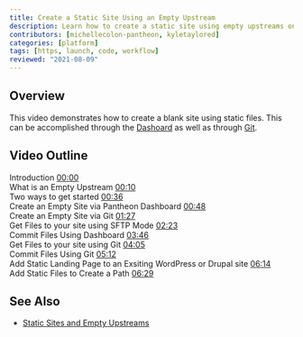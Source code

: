 ```yaml
---
title: Create a Static Site Using an Empty Upstream
description: Learn how to create a static site using empty upstreams on the Pantheon Platform.
contributors: [michellecolon-pantheon, kyletaylored]
categories: [platform]
tags: [https, launch, code, workflow]
reviewed: "2021-08-09"
---
```


## Overview 

This video demonstrates how to create a blank site using static files. This can be accomplished through the [Dashoard](/sites) as well as through [Git](/git).

## Video Outline

Introduction [00:00]()  
What is an Empty Upstream [00:10]()  
Two ways to get started [00:36]()  
Create an Empty Site via Pantheon Dashboard [00:48]()  
Create an Empty Site via Git [01:27]()  
Get Files to your site using SFTP Mode [02:23]()  
Commit Files Using Dashboard [03:46]()  
Get Files to your site using Git [04:05]()  
Commit Files Using Git [05:12]()  
Add Static Landing Page to an Exsiting WordPress or Drupal site [06:14]()  
Add Static Files to Create a Path [06:29]()  

## See Also
- [Static Sites and Empty Upstreams](/statis-site-empty-upstream)